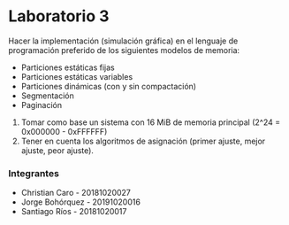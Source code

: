# Laboratorio 3

Hacer la implementación (simulación gráfica) en el lenguaje de programación preferido de los siguientes modelos de memoria:

- Particiones estáticas fijas
- Particiones estáticas variables
- Particiones dinámicas (con y sin compactación)
- Segmentación
- Paginación

1. Tomar como base un sistema con 16 MiB de memoria principal (2^24 = 0x000000 - 0xFFFFFF)
2. Tener en cuenta los algoritmos de asignación (primer ajuste, mejor ajuste, peor ajuste).

### Integrantes

* Christian Caro - 20181020027
* Jorge Bohórquez - 20191020016
* Santiago Ríos - 20181020017
